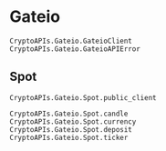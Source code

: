 # Gateio

```@docs
CryptoAPIs.Gateio.GateioClient
CryptoAPIs.Gateio.GateioAPIError
```

## Spot

```@docs
CryptoAPIs.Gateio.Spot.public_client
```

```@docs
CryptoAPIs.Gateio.Spot.candle
CryptoAPIs.Gateio.Spot.currency
CryptoAPIs.Gateio.Spot.deposit
CryptoAPIs.Gateio.Spot.ticker
```
